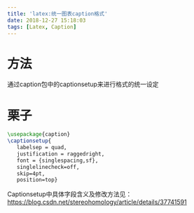 ```yaml
---
title: 'latex:统一图表caption格式'
date: 2018-12-27 15:18:03
tags: [Latex, Caption]
---
```


# 方法

通过caption包中的captionsetup来进行格式的统一设定

# 栗子

```tex
\usepackage{caption}
\captionsetup{
   labelsep = quad,
   justification = raggedright,
   font = {singlespacing,sf},
   singlelinecheck=off,
   skip=4pt,
   position=top}
```

Captionsetup中具体字段含义及修改方法见：https://blog.csdn.net/stereohomology/article/details/37741591